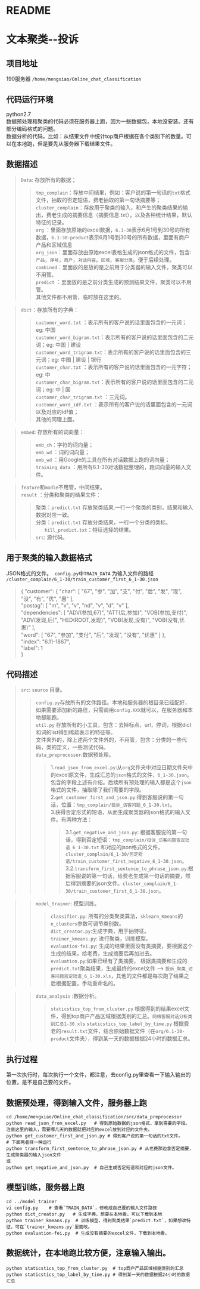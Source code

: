 # README
文本聚类--投诉
====
项目地址
----
190服务器  `/home/mengxiao/Online_chat_classification`<br>

代码运行环境
----
python2.7 <br>
数据预处理和聚类的代码必须在服务器上跑，因为一些数据包，本地没安装。还有部分编码格式的问题。<br>
数据分析的代码，比如：从结果文件中统计top商户根据在各个类别下的数量。可以在本地跑，但是要先从服务器下载结果文件。

数据描述
---
>`Data`: 存放所有的数据；<br>
>>`tmp_complain`：存放中间结果，例如：客户说的第一句话的`txt`格式文件，抽取的否定短语，费老抽取的第一句话摘要等；<br>
>>`cluster_complain`：存放用于聚类的输入，和产生的聚类结果的输出，费老生成的摘要信息（摘要信息.txt），以及各种统计结果，默认特征的记录。<br>
>>`org` ：里面存放原始的excel数据，`6.1-30`表示6月1号到30号的所有数据，`6.1-30-product`表示6月1号到30号的所有数据，里面有商户产品和区域信息<br>
>>`org_json`：里面存放由原始excel表格生成的json格式的文件，包含:`产品`，`序号`，`商户`，`对话内容`，`区域`，`客服分类`。便于后续处理。<br>
>>`combined`：里面放的是放的是之前用于分类器的输入文件，聚类可以不用管。<br>
>> `predict` ：里面放的是之前分类生成的预测结果文件，聚类可以不用管。<br>
>>其他文件都不用管，临时放在这里的。<br>

>`dict`：存放所有的字典：<br>
>> `customer_word.txt` ：表示所有的客户说的话里面包含的一元词； eg: 中国 <br>
>>`customer_word_bigram.txt`：表示所有的客户说的话里面包含的二元词；eg: 中国 | 建设 <br>
>> `customer_word_trigram.txt`：表示所有的客户说的话里面包含的三元词；eg: 中国 | 建设 | 银行 <br>
>> `customer_char.txt` ：表示所有的客户说的话里面包含的一元字符； eg: 中 <br>
>>`customer_char_bigram.txt`：表示所有的客户说的话里面包含的二元词；eg: 中 | 国 <br>
>>`customer_char_trigram.txt` ：三元词。<br>
>>`customer_word_idf.txt` ：表示所有的客户说的话里面包含的一元词以及对应的idf值；<br>
>>其他的同理上面。<br>

>`embed`: 存放所有的词向量：<br>
>> `emb_ch`：字符的词向量；<br>
>> `emb_wd` ：词的词向量；<br>
>> `emb_wd` ：用Google的工具在所有对话数据上跑的词向量；<br>
>> `training_data` ：用所有6.1-30对话数据整理的，跑词向量的输入文件。<br>

>`feature`和`modle`不用管，中间结果。<br>
>`result` ：分类和聚类的结果文件：<br>
>> 聚类：`predict.txt` 存放聚类结果,一行一个聚类的类别，结果和输入数据对应一致。<br>
>> 分类：`predict.txt` 存放分类结果，一行一个分类的类标。<br>
        `hill_predict.txt`：特征选择的结果。<br>
>`src`: 源代码。<br>
 
用于聚类的输入数据格式
----
JSON格式的文件。  `config.py`中`TRAIN_DATA` 为输入文件的路经 `/cluster_complain/6_1-30/train_customer_first_6_1-30.json` 
>{
    "customer": {
      "char": [
        "67", 
        "参", 
        "加", 
        "支", 
        "付", 
        "后", 
        "发", 
        "现", 
        "没", 
        "有", 
        "优", 
        "惠"
      ], <br>
      "postag": [
        "m", 
        "v", 
        "v", 
        "nd", 
        "v", 
        "d", 
        "v"
      ], <br>
      "dependencies": [
        "ADV(参加,67)", 
        "ATT(后,参加)", 
        "VOB(参加,支付)", 
        "ADV(发现,后)", 
        "HED(ROOT,发现)", 
        "VOB(发现,没有)", 
        "VOB(没有,优惠)"
      ], <br>
      "word": [
        "67", 
        "参加", 
        "支付", 
        "后", 
        "发现", 
        "没有", 
        "优惠"
      ]
    }, <br>
    "index": "6.11-1867", <br>
    "label": 1<br>
  }<br>

代码描述
---
>`src`: `source` 目录。<br>
>>`config.py`存放所有的文件路径。本地和服务器的根目录已经配好，如果需要添加新的路径，只需调用`config.XXX`就可以，在服务器和本地都能跑。<br>
>>`util.py` 存放所有的小工具，包含：去掉标点，url，停词，根据dict和词的list得到稀疏表示的特征等。<br>
>>文件夹外的，除上述两个文件外的，不用管，包含：分类的一些代码，类的定义，一些测试代码。<br>
>>`data_preprocessor`:数据预处理。<br>
>>>1.`read_json_from_excel.py`:从`org`文件夹中对应日期文件夹中的excel原文件，生成汇总的`json`格式的文件，`6_1-30.json`。包含的字段上述有介绍。后续所有预处理的输入都是这个`json`格式的文件，抽取除了我们需要的字段。<br>
>>>2.`get_customer_first_and_json.py`:得到客服说的第一句话，位置：`tmp_complain/投诉_访客问题_6_1-30.txt`。<br>
>>>3.获得否定形式的短语，从而生成聚类器的json格式的输入文件。有两种方法：<br>
>>>>3.1.`get_negative_and_json.py`: 根据客服说的第一句话，得到否定短语：`tmp_complain/投诉_访客问题否定短语_6_1-30.txt` 和对应的json格式的文件，`cluster_complain/6_1-30/否定短语/train_customer_first_negative_6_1-30.json`。<br>
>>>>3.2.`transform_first_sentence_to_phrase_json.py`:根据客服说的第一句话，给费老生成第一句话的摘要，然后得到摘要的json文件。`cluster_complain/6_1-30/train_customer_first_6_1-30.json`。<br>

>>`model_trainer`: 模型训练。<br>
>>>`classifier.py`: 所有的分类聚类算法，`sklearn_Kmeans`的`n_clusters`参数可调节类别数。<br>
>>>`dict_creator.py`:生成字典，用于抽特征。<br>
>>>`trainer_kmeans.py`: 进行聚类，训练模型。<br>
>>>`evaluation-fei.py`: 生成的结果里面没有类摘要，要根据这个生成的结果，给老费，生成摘要后再加进去。<br>
>>>`evaluation.py`:如果已经有了类摘要， 根据类摘要和生成的`predict.txt`聚类结果，生成最终的excel文件 --> `投诉_聚类_访客问题否定短语_6_1-30.xls`，其他的文件都是每次跑了结果之后根据配置，手动重命名的。<br>

>>`data_analysis` :数据分析。
>>> `staticstics_top_from_cluster.py` 根据得到的结果excel文件，得到top商户产品区域根据类别的汇总。`网络客服对话分析类别汇总1-30.xls`
>>> `staticstics_top_label_by_time.py` 根据费老的`result.txt`文件，结合原始数据文件（在`org/6.1-30-product`文件夹），得到某一天的数据根据24小时的数据汇总。


执行过程
----
第一次执行时，每次执行一个文件，都注意，去config.py里查看一下输入输出的位置，是不是自己要的文件。

## 数据预处理，得到输入文件，服务器上跑
```
cd /home/mengxiao/Online_chat_classification/src/data_preprocessor  
python read_json_from_excel.py   # 得到原始数据的json格式，拿到需要的字段。注意这里的输入，需要哪几天的数据就把对应的excel放到对应的文件夹。
python get_customer_first_and_json.py # 得到客户说的第一句话的txt文件。
# 下面两者择一种运行
python transform_first_sentence_to_phrase_json.py # 从老费那边拿否定摘要，生成聚类器的输入json文件
或
python get_negative_and_json.py  # 自己生成否定短语和对应的json文件。
```
## 模型训练，服务器上跑
```
cd ../model_trainer
vi config.py    # 查看`TRAIN_DATA`，修改成自己要的输入文件路径
python dict_creator.py   # 生成字典，想要在本地看，可以下载到本地
python trainer_kmeans.py  # 训练模型，得到聚类结果`predict.txt`，如果想改特征，可在`trainer_kmeans.py`里面改。
python evaluation-fei.py  # 生成没有摘要的excel文件，下载到本地看。
```

## 数据统计，在本地跑比较方便，注意输入输出。
```
python staticstics_top_from_cluster.py  # top商户产品区域根据类别的汇总
python staticstics_top_label_by_time.py # 得到某一天的数据根据24小时的数据汇总
```



